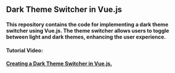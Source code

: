 ## Dark Theme Switcher in Vue.js

#### This repository contains the code for implementing a dark theme switcher using Vue.js. The theme switcher allows users to toggle between light and dark themes, enhancing the user experience.

#### Tutorial Video: 
#### [Creating a Dark Theme Switcher in Vue.js.](https://youtu.be/uIX_qC85az4)
